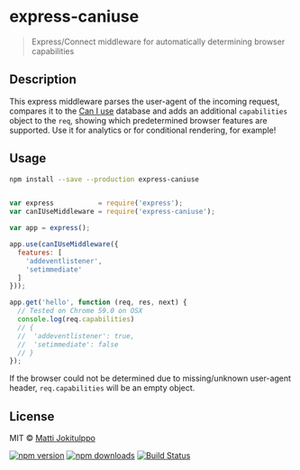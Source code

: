 # express-caniuse

> Express/Connect middleware for automatically determining browser capabilities


## Description

This express middleware parses the user-agent of the incoming request, compares
it to the [Can I use](https://caniuse.com/) database and adds an additional
`capabilities` object to the `req`, showing which predetermined browser
features are supported. Use it for analytics or for conditional rendering, for
example!

## Usage

```sh
npm install --save --production express-caniuse
```

```js

var express           = require('express');
var canIUseMiddleware = require('express-caniuse');

var app = express();

app.use(canIUseMiddleware({
  features: [
    'addeventlistener',
    'setimmediate'
  ]
}));

app.get('hello', function (req, res, next) {
  // Tested on Chrome 59.0 on OSX
  console.log(req.capabilities)
  // {
  //  'addeventlistener': true,
  //  'setimmediate': false
  // }
});

```

If the browser could not be determined due to missing/unknown user-agent
header, `req.capabilities` will be an empty object.

## License

MIT © [Matti Jokitulppo](https://mattij.com)

[![npm version](https://badge.fury.io/js/express-caniuse.svg)](https://badge.fury.io/js/express-caniuse)
[![npm downloads](https://img.shields.io/npm/dm/express-caniuse.svg)](https://img.shields.io/npm/dm/express-caniuse.svg)
[![Build Status](https://travis-ci.org/melonmanchan/express-caniuse.svg?branch=master)](https://travis-ci.org/melonmanchan/express-caniuse)
